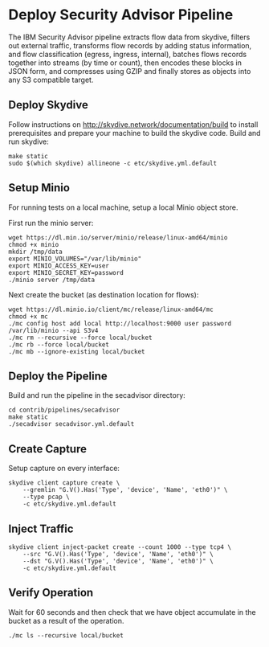 # Deploy Security Advisor Pipeline

The IBM Security Advisor pipeline extracts flow data from skydive, filters out
external traffic, transforms flow records by adding status information, and
flow classification (egress, ingress, internal), batches flows records together
into streams (by time or count), then encodes these blocks in JSON form, and
compresses using GZIP and finally stores as objects into any S3 compatible
target.

## Deploy Skydive

Follow instructions on http://skydive.network/documentation/build to install prerequisites and prepare your machine to build the skydive code.
Build and run skydive:

```
make static
sudo $(which skydive) allineone -c etc/skydive.yml.default
```

## Setup Minio

For running tests on a local machine, setup a local Minio object store.

First run the minio server:

```
wget https://dl.min.io/server/minio/release/linux-amd64/minio
chmod +x minio
mkdir /tmp/data
export MINIO_VOLUMES="/var/lib/minio"
export MINIO_ACCESS_KEY=user
export MINIO_SECRET_KEY=password
./minio server /tmp/data
```

Next create the bucket (as destination location for flows):

```
wget https://dl.minio.io/client/mc/release/linux-amd64/mc
chmod +x mc
./mc config host add local http://localhost:9000 user password /var/lib/minio --api S3v4
./mc rm --recursive --force local/bucket
./mc rb --force local/bucket
./mc mb --ignore-existing local/bucket
```

## Deploy the Pipeline

Build and run the pipeline in the secadvisor directory:

```
cd contrib/pipelines/secadvisor
make static
./secadvisor secadvisor.yml.default
```

## Create Capture

Setup capture on every interface:

```
skydive client capture create \
	--gremlin "G.V().Has('Type', 'device', 'Name', 'eth0')" \
	--type pcap \
	-c etc/skydive.yml.default
```

## Inject Traffic

```
skydive client inject-packet create --count 1000 --type tcp4 \
	--src "G.V().Has('Type', 'device', 'Name', 'eth0')" \
	--dst "G.V().Has('Type', 'device', 'Name', 'eth0')" \
	-c etc/skydive.yml.default
```

## Verify Operation

Wait for 60 seconds and then check that we have object accumulate in the bucket
as a result of the operation.

```
./mc ls --recursive local/bucket
```
